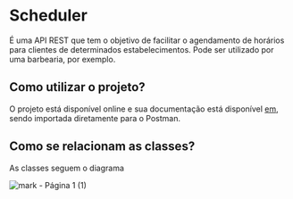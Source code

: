 # Scheduler

É uma API REST que tem o objetivo de facilitar o agendamento de horários para clientes de determinados estabelecimentos. Pode ser utilizado por uma barbearia, por exemplo.


## Como utilizar o projeto?

O projeto está disponível online e sua documentação está disponível [em](https://documenter.getpostman.com/view/33150893/2sA3rzHrxo), sendo importada diretamente para o Postman.


## Como se relacionam as classes?

As classes seguem o diagrama



![mark - Página 1 (1)](https://github.com/user-attachments/assets/e71ecee9-f8a2-4048-b4d7-409fc9306424)
